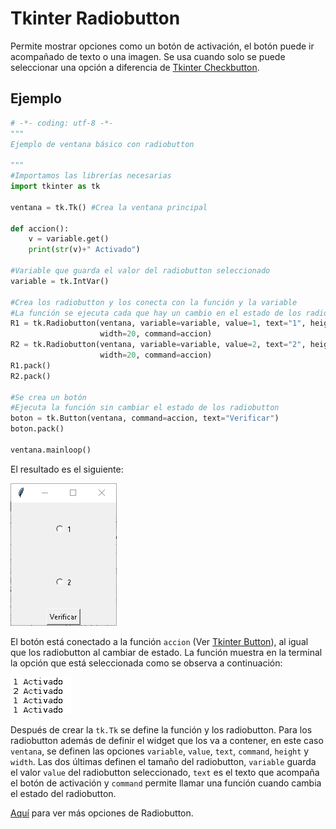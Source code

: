 # Tkinter Radiobutton
Permite mostrar opciones como un botón de activación, el botón puede ir acompañado de texto o una imagen. Se usa cuando solo se puede seleccionar una opción a diferencia de [Tkinter Checkbutton](https://github.com/juan-suarezp/PythonTkinterTutorial/blob/master/widgets/checkbutton/checkbutton.md).

## Ejemplo

```python
# -*- coding: utf-8 -*-
"""
Ejemplo de ventana básico con radiobutton

"""
#Importamos las librerías necesarias
import tkinter as tk

ventana = tk.Tk() #Crea la ventana principal

def accion():
    v = variable.get()
    print(str(v)+" Activado")

#Variable que guarda el valor del radiobutton seleccionado
variable = tk.IntVar()

#Crea los radiobutton y los conecta con la función y la variable
#La función se ejecuta cada que hay un cambio en el estado de los radiobuttonn
R1 = tk.Radiobutton(ventana, variable=variable, value=1, text="1", height=5,
                    width=20, command=accion)
R2 = tk.Radiobutton(ventana, variable=variable, value=2, text="2", height=5,
                    width=20, command=accion)
R1.pack()
R2.pack()

#Se crea un botón
#Ejecuta la función sin cambiar el estado de los radiobutton
boton = tk.Button(ventana, command=accion, text="Verificar")
boton.pack()

ventana.mainloop()
```
El resultado es el siguiente:

![ventana radiobutton](https://github.com/juan-suarezp/PythonTkinterTutorial/blob/master/widgets/radiobutton/ventanaradiobutton.png)

El botón está conectado a la función `accion` (Ver [Tkinter Button](https://github.com/juan-suarezp/PythonTkinterTutorial/blob/master/widgets/button/button.md)), al igual que los radiobutton al cambiar de estado. La función muestra en la terminal la opción que está seleccionada como se observa a continuación:

![funcion radiobutton](https://github.com/juan-suarezp/PythonTkinterTutorial/blob/master/widgets/radiobutton/funcionradiobutton.png)

Después de crear la `tk.Tk` se define la función y los radiobutton. Para los radiobutton además de definir el widget que los va a contener, en este caso `ventana`, se definen las opciones `variable`, `value`, `text`, `command`, `height` y `width`. Las dos últimas definen el tamaño del radiobutton, `variable` guarda el valor `value` del  radiobutton seleccionado, `text` es el texto que acompaña el botón de activación y `command` permite llamar una función cuando cambia el estado del radiobutton.

[Aquí](https://www.tutorialspoint.com/python3/tk_radiobutton.htm) para ver más opciones de Radiobutton.
